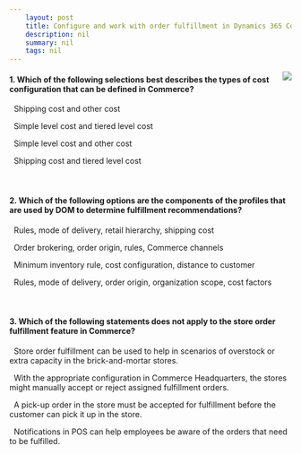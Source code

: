 ```yaml
---
    layout: post
    title: Configure and work with order fulfillment in Dynamics 365 Commerce  
    description: nil
    summary: nil
    tags: nil
---
```



 <a target="_blank" href="https://docs.microsoft.com/en-us/learn/modules/configure-work-order-fulfillment/09-check/"><i class="fas fa-external-link-alt"></i> </a>
 <img align="right" src="https://docs.microsoft.com/en-us/learn/achievements/configure-work-order-fulfillment-commerce.svg">
####  1. Which of the following selections best describes the types of cost configuration that can be defined in Commerce?


<i class='fas fa-check-square' style='color: Dodgerblue;'></i> &nbsp;&nbsp;Shipping cost and other cost

<i class='far fa-square'></i> &nbsp;&nbsp;Simple level cost and tiered level cost

<i class='far fa-square'></i> &nbsp;&nbsp;Simple level cost and other cost

<i class='far fa-square'></i> &nbsp;&nbsp;Shipping cost and tiered level cost
<br />
<br />
<br />

####  2. Which of the following options are the components of the profiles that are used by DOM to determine fulfillment recommendations?


<i class='far fa-square'></i> &nbsp;&nbsp;Rules, mode of delivery, retail hierarchy, shipping cost

<i class='far fa-square'></i> &nbsp;&nbsp;Order brokering, order origin, rules, Commerce channels

<i class='far fa-square'></i> &nbsp;&nbsp;Minimum inventory rule, cost configuration, distance to customer

<i class='fas fa-check-square' style='color: Dodgerblue;'></i> &nbsp;&nbsp;Rules, mode of delivery, order origin, organization scope, cost factors
<br />
<br />
<br />

####  3. Which of the following statements does not apply to the store order fulfillment feature in Commerce?


<i class='far fa-square'></i> &nbsp;&nbsp;Store order fulfillment can be used to help in scenarios of overstock or extra capacity in the brick-and-mortar stores.

<i class='far fa-square'></i> &nbsp;&nbsp;With the appropriate configuration in Commerce Headquarters, the stores might manually accept or reject assigned fulfillment orders.

<i class='fas fa-check-square' style='color: Dodgerblue;'></i> &nbsp;&nbsp;A pick-up order in the store must be accepted for fulfillment before the customer can pick it up in the store.

<i class='far fa-square'></i> &nbsp;&nbsp;Notifications in POS can help employees be aware of the orders that need to be fulfilled.
<br />
<br />
<br />
